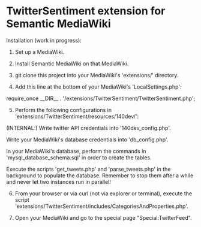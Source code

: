 # TwitterSentiment extension for Semantic MediaWiki

Installation (work in progress):

1. Set up a MediaWiki.

2. Install Semantic MediaWiki on that MediaWiki.

3. git clone this project into your MediaWiki's 'extensions/' directory.

4. Add this line at the bottom of your MediaWiki's 'LocalSettings.php':

require\_once \_\_DIR\_\_ . '/extensions/TwitterSentiment/TwitterSentiment.php';

5. Perform the following configurations in 'extensions/TwitterSentiment/resources/140dev/':

(INTERNAL:) Write twitter API credentials into '140dev_config.php'.

Write your MediaWiki's database credentials into 'db_config.php'.

In your MediaWiki's database, perform the commands in 'mysql_database_schema.sql' in order to create the tables.

Execute the scripts 'get_tweets.php' and 'parse_tweets.php' in the background to populate the database. Remember to stop them after a while and never let two instances run in parallel!

6. From your browser or via curl (not via explorer or terminal), execute the script 'extensions/TwitterSentiment/includes/CategoriesAndProperties.php'.

7. Open your MediaWiki and go to the special page "Special:TwitterFeed".